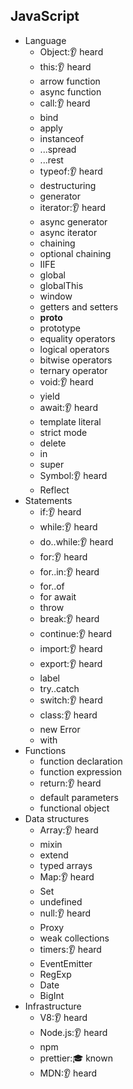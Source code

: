 ## JavaScript

- Language
  - Object:👂 heard
  - this:👂 heard
  - arrow function
  - async function
  - call:👂 heard
  - bind
  - apply
  - instanceof
  - ...spread
  - ...rest
  - typeof:👂 heard
  - destructuring
  - generator
  - iterator:👂 heard
  - async generator
  - async iterator
  - chaining
  - optional chaining
  - IIFE
  - global
  - globalThis
  - window
  - getters and setters
  - __proto__
  - prototype
  - equality operators
  - logical operators
  - bitwise operators
  - ternary operator
  - void:👂 heard
  - yield
  - await:👂 heard
  - template literal
  - strict mode
  - delete
  - in
  - super
  - Symbol:👂 heard
  - Reflect
- Statements
  - if:👂 heard
  - while:👂 heard
  - do..while:👂 heard
  - for:👂 heard
  - for..in:👂 heard
  - for..of
  - for await
  - throw
  - break:👂 heard
  - continue:👂 heard
  - import:👂 heard
  - export:👂 heard
  - label
  - try..catch
  - switch:👂 heard
  - class:👂 heard
  - new Error
  - with
- Functions
  - function declaration
  - function expression
  - return:👂 heard
  - default parameters
  - functional object
- Data structures
  - Array:👂 heard
  - mixin
  - extend
  - typed arrays
  - Map:👂 heard
  - Set
  - undefined
  - null:👂 heard
  - Proxy
  - weak collections
  - timers:👂 heard
  - EventEmitter
  - RegExp
  - Date
  - BigInt
- Infrastructure
  - V8:👂 heard
  - Node.js:👂 heard
  - npm
  - prettier:🎓 known
  - MDN:👂 heard
